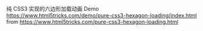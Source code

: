 纯 CSS3 实现的六边形加载动画
Demo https://www.html5tricks.com/demo/pure-css3-hexagon-loading/index.html
from https://www.html5tricks.com/pure-css3-hexagon-loading.html
